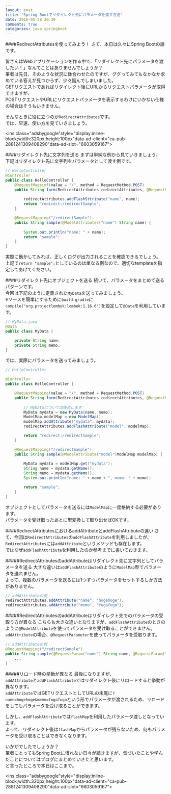 ```yaml
---
layout: post
title: "Spring Bootでリダイレクト先にパラメータを渡す方法"
date: 2016-05-28 20:39
comments: true
categories: java springboot
---
```


####RedirectAttributesを使ってみよう！
さて、本日は久々にSpring Bootの話です。  

皆さんはWebアプリケーションを作る中で、「リダイレクト先にパラメータを渡したい！」なんてことはありませんでしょうか？  
筆者は先日、そのような状況に鉢合わせたのですが、ググってみてもなかなか求めている答えが見つからず、少々悩んでしまいました。  
GETリクエストであればリダイレクト後にURLからリクエストパラメータが取得できますが、  
POSTリクエストやURLにリクエストパラメータを表示するわけにいかない仕様の場合はそうもいきません。  

そんなときに役に立つのが`RedirectAttributes`です。  
では、早速、使い方を見ていきましょう。  

<script async src="//pagead2.googlesyndication.com/pagead/js/adsbygoogle.js"></script>
<ins class="adsbygoogle"style="display:inline-block;width:320px;height:100px"data-ad-client="ca-pub-2881241309408290"data-ad-slot="6603059167"></ins>
<script>
(adsbygoogle = window.adsbygoogle || []).push({});
</script>
<!-- more -->

####リダイレクト先に文字列を送る
まずは単純な例から見ていきましょう。  
下記はリダイレクト先に文字列をパラメータとして渡す例です。    

```java
// HelloController
@Controller
public class HelloController {
	@RequestMappinf(value = "/", method = RequestMethod.POST)
	public String form(RedirectAttributes redirectAttributes, @RequestParam("name") String name) {
		
		redirectAttributes.addFlashSttribute("name", name);
		return "redirect:/redirectSample";
	}

	@RequestMapping("/redirectSample")
	public String sample(@ModelAttributes("name") String name) {
		
		System.out.println("name: " + name);
		return "sample";
	}
}
```

実際に動かしてみれば、正しくログが出力されることを確認できるでしょう。  
上記で`return "sample";`としているのは単なる例なので、適切なtemplateを指定してあげてください。  

####リダイレクト先にオブジェクトを送る
続いて、パラメータをまとめて送るパターンです。  
今回は下記のように定義された`MyData`を送ってみましょう。  
※ソースを簡単にするために`build.gradle`に`compile("org.projectlombok:lombok:1.16.6")`を設定して`@Data`を利用しています。  

```java
// MyData.java
@Data
public class MyData {

	private String name;
	private String memo;
}
```

では、実際にパラメータを送ってみましょう。  

```java
// HelloController

@Controller
public class HelloController {

	@RequestMapping(value = "/", method = RequestMethod.POST)
	public String form(RedirectAttributes redirectAttributes, @RequestParam("name") String name, @RequestParam("memo") String memo) {
		
		// MyDataについては後述します
		MyData mydata = new MyData(name, memo);
		ModelMap modelMap = new ModelMap();
		modelMap.addAttribute("mydata", mydata);
		redirectAttributes.addFlashAttribute("model", modelMap);

		return "redirect:/redirectSample";
	}

	@RequestMapping("/redirectSample")
	public String sample(@ModelAttribute("model")ModelMap modelMap) {
		
		MyData mydata = modelMap.get("mydata");
		String name = mydata.getName();
		String memo = mydata.getMemo();
		System.out.println("name: " + name + ", memo: " + memo);

		return "sample";
	}
}
```

オブジェクトとしてパラメータを送るには`ModelMap`に一度格納する必要があります。  
パラメータを受け取ったあとに型変換して取り出せばOKです。  

####RedirectAttributesにおけるaddAttributeとaddFlashAttributeの違い
さて、今回は`RedirectAttributes`の`addFlashAttribute`を利用しましたが、`RedirectAttributes`には`addAttribute`というメソッドも存在します。  
ではなぜ`addFlashAttribute`を利用したのか参考までに書いておきます。  

#####RedirectAttributesのaddAttributeはリダイレクト先に文字列としてパラメータを送る
大きな違いは`addFlashAttribute`のように`ModelMap`型でパラメータを送れません。  
よって、複数のパラメータを送るには1つずつパラメータをセットするしか方法がありません。  

```java
// addAttributeの例
redirectAttributes.addAttribute("name", "hogehoge");
redirectAttributes.addAttribute("memo", "fugafuga");
```

#####RedirectAttributesのaddAttributeはリダイレクト先でのパラメータの受取り方が異なる
こちらも大きな違いとなりますが、`addFlashAttribute`のときのように`@ModelAttribute`を使ってパラメータを受け取ることができません。  
`addAttribute`の場合、`@RequestParameter`を使ってパラメータを受取ります。  

```java
// addAttributeの例
@RequestMapping("/redirectSample")
public String sample(@RequestParam("name") String name, @RequestParam("memo") String memo) {
	...
}
```

#####リロード時の挙動が異なる
最後になりますが、  
`addAttribute`と`addFlashAttribute`ではリダイレクト後にリロードすると挙動が異なります。  
`addAttribute`ではGETリクエストとしてURLの末尾に`?name=hogehoge&memo=fugafuga`という形でパラメータが渡されるため、リロードをしてもパラメータを受け取ることができます。  

しかし、`addFlashAttribute`では`flashMap`を利用したパラメータ渡しとなっています。  
よって、リダイレクト後は`flashMap`からパラメータが残らないため、何もパラメータを受け取ることはできなくなります。  


いかがでしたでしょうか？  
筆者にとってもSpring Bootに慣れない日々が続きますが、気づいたことや学んだことについてはブログにまとめていきたと思います。  
と言ったところで本日はここまで。  


<script async src="//pagead2.googlesyndication.com/pagead/js/adsbygoogle.js"></script>
<ins class="adsbygoogle"style="display:inline-block;width:320px;height:100px"data-ad-client="ca-pub-2881241309408290"data-ad-slot="6603059167"></ins>
<script>
(adsbygoogle = window.adsbygoogle || []).push({});
</script>

